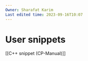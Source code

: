 ```yaml
---
Owner: Sharafat Karim
Last edited time: 2023-09-16T10:07
---
```

# User snippets

[[C++ snippet (CP-Manual)]]